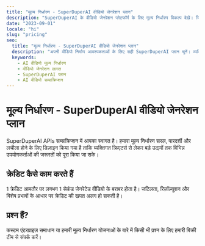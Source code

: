 ```yaml
---
title: "मूल्य निर्धारण - SuperDuperAI वीडियो जेनरेशन प्लान"
description: "SuperDuperAI के वीडियो जेनरेशन प्लेटफॉर्म के लिए मूल्य निर्धारण विकल्प देखें। क्रिएटर्स, मार्केटर्स और सभी आकार के व्यवसायों के लिए किफायती प्लान।"
date: "2023-09-01"
locale: "hi"
slug: "pricing"
seo:
  title: "मूल्य निर्धारण - SuperDuperAI वीडियो जेनरेशन प्लान"
  description: "अपनी वीडियो निर्माण आवश्यकताओं के लिए सही SuperDuperAI प्लान चुनें। व्यक्तियों, टीमों और उद्यमों के लिए लचीला मूल्य निर्धारण।"
  keywords:
    - AI वीडियो मूल्य निर्धारण
    - वीडियो जेनरेशन लागत
    - SuperDuperAI प्लान
    - AI वीडियो सब्सक्रिप्शन
---
```


# मूल्य निर्धारण - SuperDuperAI वीडियो जेनरेशन प्लान

SuperDuperAI APIs सब्सक्रिप्शन में आपका स्वागत है। हमारा मूल्य निर्धारण सरल, पारदर्शी और लचीला होने के लिए डिज़ाइन किया गया है ताकि व्यक्तिगत क्रिएटर्स से लेकर बड़े उद्यमों तक विभिन्न उपयोगकर्ताओं की जरूरतों को पूरा किया जा सके।





## क्रेडिट कैसे काम करते हैं

1 क्रेडिट आमतौर पर लगभग 1 सेकंड जेनरेटेड वीडियो के बराबर होता है। जटिलता, रिज़ॉल्यूशन और विशेष प्रभावों के आधार पर क्रेडिट की खपत अलग हो सकती है।

## प्रश्न हैं?

कस्टम एंटरप्राइज़ समाधान या हमारी मूल्य निर्धारण योजनाओं के बारे में किसी भी प्रश्न के लिए हमारी बिक्री टीम से संपर्क करें।
